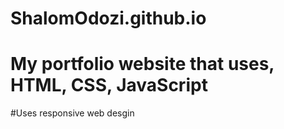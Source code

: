 # ShalomOdozi.github.io
# My portfolio website that uses, HTML, CSS, JavaScript
#Uses responsive web desgin 
